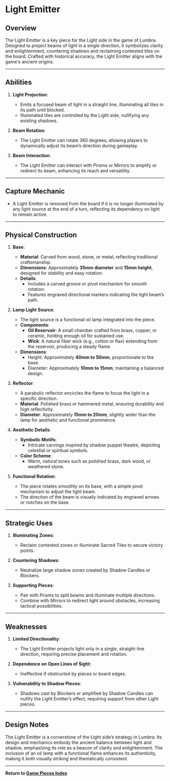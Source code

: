 # Light Emitter

## **Overview**
The Light Emitter is a key piece for the Light side in the game of Lumbra. Designed to project beams of light in a single direction, it symbolizes clarity and enlightenment, countering shadows and reclaiming contested tiles on the board. Crafted with historical accuracy, the Light Emitter aligns with the game's ancient origins.

---

## **Abilities**
1. **Light Projection**:
   - Emits a focused beam of light in a straight line, illuminating all tiles in its path until blocked.
   - Illuminated tiles are controlled by the Light side, nullifying any existing shadows.

2. **Beam Rotation**:
   - The Light Emitter can rotate 360 degrees, allowing players to dynamically adjust its beam’s direction during gameplay.

3. **Beam Interaction**:
   - The Light Emitter can interact with Prisms or Mirrors to amplify or redirect its beam, enhancing its reach and versatility.

---

## **Capture Mechanic**
- A Light Emitter is removed from the board if it is no longer illuminated by any light source at the end of a turn, reflecting its dependency on light to remain active.

---

## **Physical Construction**
1. **Base**:
   - **Material**: Carved from wood, stone, or metal, reflecting traditional craftsmanship.
   - **Dimensions**: Approximately **35mm diameter** and **15mm height**, designed for stability and easy rotation.
   - **Details**:
     - Includes a carved groove or pivot mechanism for smooth rotation.
     - Features engraved directional markers indicating the light beam’s path.

2. **Lamp Light Source**:
   - The light source is a functional oil lamp integrated into the piece.
   - **Components**:
     - **Oil Reservoir**: A small chamber crafted from brass, copper, or ceramic, holding enough oil for sustained use.
     - **Wick**: A natural fiber wick (e.g., cotton or flax) extending from the reservoir, producing a steady flame.
   - **Dimensions**:
     - Height: Approximately **40mm to 50mm**, proportionate to the base.
     - Diameter: Approximately **10mm to 15mm**, maintaining a balanced design.

3. **Reflector**:
   - A parabolic reflector encircles the flame to focus the light in a specific direction.
   - **Material**: Polished brass or hammered metal, ensuring durability and high reflectivity.
   - **Diameter**: Approximately **15mm to 20mm**, slightly wider than the lamp for aesthetic and functional prominence.

4. **Aesthetic Details**:
   - **Symbolic Motifs**:
     - Intricate carvings inspired by shadow puppet theatre, depicting celestial or spiritual symbols.
   - **Color Scheme**:
     - Warm, natural tones such as polished brass, dark wood, or weathered stone.

5. **Functional Rotation**:
   - The piece rotates smoothly on its base, with a simple pivot mechanism to adjust the light beam.
   - The direction of the beam is visually indicated by engraved arrows or notches on the base.

---

## **Strategic Uses**
1. **Illuminating Zones**:
   - Reclaim contested zones or illuminate Sacred Tiles to secure victory points.

2. **Countering Shadows**:
   - Neutralize large shadow zones created by Shadow Candles or Blockers.

3. **Supporting Pieces**:
   - Pair with Prisms to split beams and illuminate multiple directions.
   - Combine with Mirrors to redirect light around obstacles, increasing tactical possibilities.

---

## **Weaknesses**
1. **Limited Directionality**:
   - The Light Emitter projects light only in a single, straight-line direction, requiring precise placement and rotation.

2. **Dependence on Open Lines of Sight**:
   - Ineffective if obstructed by pieces or board edges.

3. **Vulnerability to Shadow Pieces**:
   - Shadows cast by Blockers or amplified by Shadow Candles can nullify the Light Emitter’s effect, requiring support from other Light pieces.

---

## **Design Notes**
The Light Emitter is a cornerstone of the Light side’s strategy in Lumbra. Its design and mechanics embody the ancient balance between light and shadow, emphasizing its role as a beacon of clarity and enlightenment. The inclusion of an oil lamp with a functional flame enhances its authenticity, making it both visually striking and thematically consistent.

---

**Return to [Game Pieces Index](#)**
